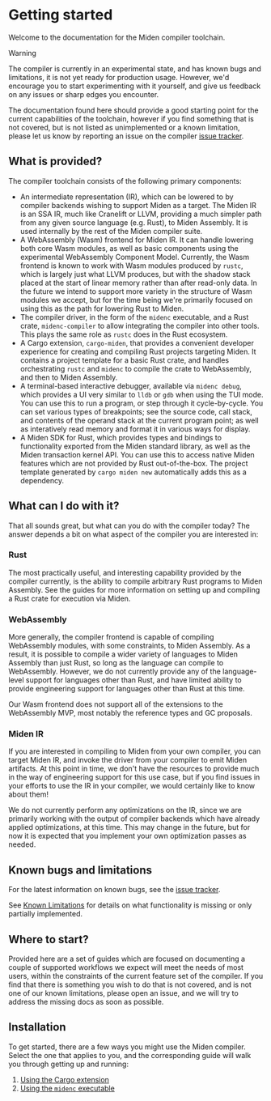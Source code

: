 # Getting started

Welcome to the documentation for the Miden compiler toolchain.


> [!WARNING]
> The compiler is currently in an experimental state, and has known bugs and limitations, it is
> not yet ready for production usage. However, we'd encourage you to start experimenting with it
> yourself, and give us feedback on any issues or sharp edges you encounter.

The documentation found here should provide a good starting point for the current capabilities of
the toolchain, however if you find something that is not covered, but is not listed as
unimplemented or a known limitation, please let us know by reporting an issue on the compiler
[issue tracker](https://github.com/0xpolygonmiden/compiler/issues).

## What is provided?

The compiler toolchain consists of the following primary components:

- An intermediate representation (IR), which can be lowered to by compiler backends wishing to
support Miden as a target. The Miden IR is an SSA IR, much like Cranelift or LLVM, providing a
much simpler path from any given source language (e.g. Rust), to Miden Assembly. It is used
internally by the rest of the Miden compiler suite.
- A WebAssembly (Wasm) frontend for Miden IR. It can handle lowering both core Wasm modules, as
well as basic components using the experimental WebAssembly Component Model. Currently, the Wasm
frontend is known to work with Wasm modules produced by `rustc`, which is largely just what LLVM
produces, but with the shadow stack placed at the start of linear memory rather than after
read-only data. In the future we intend to support more variety in the structure of Wasm modules
we accept, but for the time being we're primarily focused on using this as the path for lowering
Rust to Miden.
- The compiler driver, in the form of the `midenc` executable, and a Rust crate, `midenc-compiler`
to allow integrating the compiler into other tools. This plays the same role as `rustc` does in
the Rust ecosystem.
- A Cargo extension, `cargo-miden`, that provides a convenient developer experience for creating
and compiling Rust projects targeting Miden. It contains a project template for a basic Rust crate,
and handles orchestrating `rustc` and `midenc` to compile the crate to WebAssembly, and then to
Miden Assembly.
- A terminal-based interactive debugger, available via `midenc debug`, which provides a UI very
similar to `lldb` or `gdb` when using the TUI mode. You can use this to run a program, or step
through it cycle-by-cycle. You can set various types of breakpoints; see the source code, call
stack, and contents of the operand stack at the current program point; as well as interatively
read memory and format it in various ways for display.
- A Miden SDK for Rust, which provides types and bindings to functionality exported from the Miden
standard library, as well as the Miden transaction kernel API. You can use this to access native
Miden features which are not provided by Rust out-of-the-box. The project template generated by
`cargo miden new` automatically adds this as a dependency.

## What can I do with it?

That all sounds great, but what can you do with the compiler today? The answer depends a bit on what
aspect of the compiler you are interested in:

### Rust

The most practically useful, and interesting capability provided by the compiler currently, is the
ability to compile arbitrary Rust programs to Miden Assembly. See the guides for more information
on setting up and compiling a Rust crate for execution via Miden.

### WebAssembly

More generally, the compiler frontend is capable of compiling WebAssembly modules, with some
constraints, to Miden Assembly. As a result, it is possible to compile a wider variety of languages
to Miden Assembly than just Rust, so long as the language can compile to WebAssembly. However, we
do not currently provide any of the language-level support for languages other than Rust, and
have limited ability to provide engineering support for languages other than Rust at this time.

Our Wasm frontend does not support all of the extensions to the WebAssembly MVP, most notably the
reference types and GC proposals.

### Miden IR

If you are interested in compiling to Miden from your own compiler, you can target Miden IR, and
invoke the driver from your compiler to emit Miden artifacts. At this point in time, we don't have
the resources to provide much in the way of engineering support for this use case, but if you find
issues in your efforts to use the IR in your compiler, we would certainly like to know about them!

We do not currently perform any optimizations on the IR, since we are primarily working with the
output of compiler backends which have already applied optimizations, at this time. This may change
in the future, but for now it is expected that you implement your own optimization passes as needed.

## Known bugs and limitations

For the latest information on known bugs, see the [issue tracker](https://github.com/0xpolygonmiden/compiler/issues).

See [Known Limitations](appendix/known-limitations.md) for details on what functionality is
missing or only partially implemented.


## Where to start?

Provided here are a set of guides which are focused on documenting a couple of supported workflows
we expect will meet the needs of most users, within the constraints of the current feature set of
the compiler. If you find that there is something you wish to do that is not covered, and is not
one of our known limitations, please open an issue, and we will try to address the missing docs as
soon as possible.

## Installation

To get started, there are a few ways you might use the Miden compiler. Select the one that applies
to you, and the corresponding guide will walk you through getting up and running:

1. [Using the Cargo extension](usage/cargo-miden.md)
2. [Using the `midenc` executable](usage/midenc.md)
